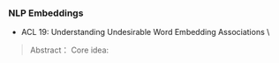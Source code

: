 ### NLP Embeddings ###
* ACL 19: Understanding Undesirable Word Embedding Associations \\
>Abstract：
 Core idea:
